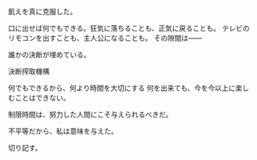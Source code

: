 飢えを真に克服した。

口に出せば何でもできる。狂気に落ちることも、正気に戻ることも。
テレビのリモコンを出すことも、主人公になることも。
その隙間は――

誰かの決断が埋めている。

決断搾取機構


何でもできるから、何より時間を大切にする
何を出来ても、今を今以上に楽しむことはできない。

制限時間は、努力した人間にこそ与えられるべきだ。

不平等だから、私は意味を与えた。

切り記す。